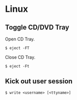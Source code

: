 # Linux

## Toggle CD/DVD Tray

Open CD Tray.

```
$ eject -FT
```

Close CD Tray.

```
$ eject -Ft
```

## Kick out user session

```
$ write <username> [<ttyname>]
```